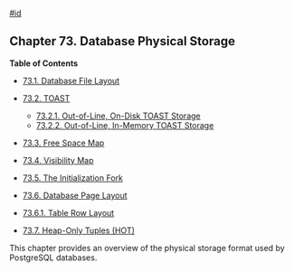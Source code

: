 [#id](#STORAGE)

## Chapter 73. Database Physical Storage

**Table of Contents**

  * [73.1. Database File Layout](storage-file-layout)
  * [73.2. TOAST](storage-toast)

    - [73.2.1. Out-of-Line, On-Disk TOAST Storage](storage-toast#STORAGE-TOAST-ONDISK)
    - [73.2.2. Out-of-Line, In-Memory TOAST Storage](storage-toast#STORAGE-TOAST-INMEMORY)

  * [73.3. Free Space Map](storage-fsm)
  * [73.4. Visibility Map](storage-vm)
  * [73.5. The Initialization Fork](storage-init)
  * [73.6. Database Page Layout](storage-page-layout)

  - [73.6.1. Table Row Layout](storage-page-layout#STORAGE-TUPLE-LAYOUT)

* [73.7. Heap-Only Tuples (HOT)](storage-hot)

This chapter provides an overview of the physical storage format used by PostgreSQL databases.